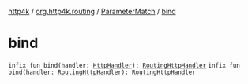 [http4k](../../index.md) / [org.http4k.routing](../index.md) / [ParameterMatch](index.md) / [bind](./bind.md)

# bind

`infix fun bind(handler: `[`HttpHandler`](../../org.http4k.core/-http-handler.md)`): `[`RoutingHttpHandler`](../-routing-http-handler/index.md)
`infix fun bind(handler: `[`RoutingHttpHandler`](../-routing-http-handler/index.md)`): `[`RoutingHttpHandler`](../-routing-http-handler/index.md)